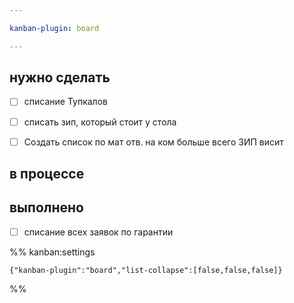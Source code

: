 ```yaml
---

kanban-plugin: board

---
```


## нужно сделать

- [ ] списание Тупкалов
- [ ] списать зип, который стоит у стола
- [ ] Создать список по мат отв. на ком больше всего ЗИП висит


## в процессе



## выполнено

- [ ] списание всех заявок по гарантии




%% kanban:settings
```
{"kanban-plugin":"board","list-collapse":[false,false,false]}
```
%%